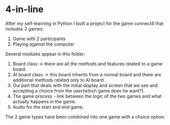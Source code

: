 # 4-in-line
After my self-learning in Python I built a project for the game connect4 that includes 2 games:
1) Game with 2 participants
2) Playing against the computer

Several modules appear in this folder:
1) Board class -> there are all the methods and features related to a game board.
2) AI board class -> this board inherits from a normal board and there are additional methods related only to AI board.
3) Gui part that deals with the initial display and screen that we see and accepting a choice from the user(which game does he want?).
4) The game process - link between the logic of the two games and what actually happens in the game.
5) Audio for the start and end game.

The 2 game types have been combined into one game with a choice option.
